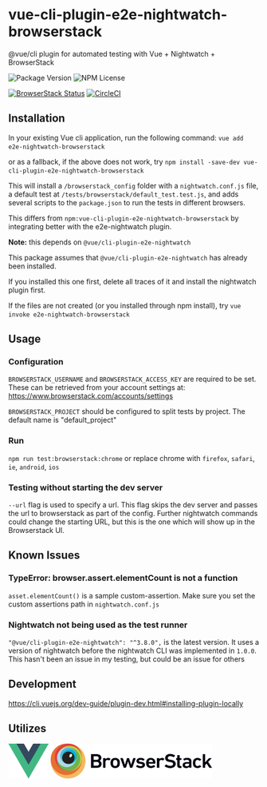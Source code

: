 # vue-cli-plugin-e2e-nightwatch-browserstack

@vue/cli plugin for automated testing with Vue + Nightwatch + BrowserStack

![Package Version](https://img.shields.io/npm/v/vue-cli-plugin-e2e-nightwatch-browserstack.svg)
![NPM License](https://img.shields.io/npm/l/vue-cli-plugin-e2e-nightwatch-browserstack.svg)

[![BrowserStack Status](https://www.browserstack.com/automate/badge.svg?badge_key=ZDBYTHVrYmxWYmFjQW1UQS9SczZPV1lta1ZqWTJ6aDZPU3JIZ0hTQ3RDZz0tLVRVTEUzRTZpSENaUXZYS0t4d2x6aWc9PQ==--862109617703fbabecb22cb152ef79fac8390f52%)](https://www.browserstack.com/automate/public-build/ZDBYTHVrYmxWYmFjQW1UQS9SczZPV1lta1ZqWTJ6aDZPU3JIZ0hTQ3RDZz0tLVRVTEUzRTZpSENaUXZYS0t4d2x6aWc9PQ==--862109617703fbabecb22cb152ef79fac8390f52) 
[![CircleCI](https://circleci.com/gh/daposy/vue-nightwatch-browserstack.svg?style=svg)](https://circleci.com/gh/daposy/vue-nightwatch-browserstack) 
## Installation

In your existing Vue cli application, run the following command:
`vue add e2e-nightwatch-browserstack`

or as a fallback, if the above does not work, try
`npm install -save-dev vue-cli-plugin-e2e-nightwatch-browserstack`

This will install a `/browserstack_config` folder
with a `nightwatch.conf.js` file,
a default test at `/tests/browserstack/default_test.test.js`,
and adds several scripts to the `package.json`
to run the tests in different browsers.

This differs from `npm:vue-cli-plugin-e2e-nightwatch-browserstack`
by integrating better with the e2e-nightwatch plugin.

**Note:** this depends on `@vue/cli-plugin-e2e-nightwatch`

This package assumes that `@vue/cli-plugin-e2e-nightwatch`
has already been installed.

If you installed this one first,
delete all traces of it and install the nightwatch plugin first.

If the files are not created (or you installed through npm install),
try `vue invoke e2e-nightwatch-browserstack`

## Usage

### Configuration

`BROWSERSTACK_USERNAME` and `BROWSERSTACK_ACCESS_KEY` are required to be set.
These can be retrieved from your account settings at:
<https://www.browserstack.com/accounts/settings>

`BROWSERSTACK_PROJECT` should be configured to split tests by project.
The default name is "default_project"

### Run

`npm run test:browserstack:chrome`
or replace chrome with `firefox`, `safari`, `ie`, `android`, `ios`

### Testing without starting the dev server

`--url` flag is used to specify a url. This flag skips the dev server
and passes the url to browserstack as part of the config.
Further nightwatch commands could change the starting URL,
but this is the one which will show up in the Browserstack UI.

## Known Issues

### TypeError: browser.assert.elementCount is not a function

`asset.elementCount()` is a sample custom-assertion.
Make sure you set the custom assertions path in `nightwatch.conf.js`

### Nightwatch not being used as the test runner

`"@vue/cli-plugin-e2e-nightwatch": "^3.8.0",` is the latest version.
It uses a version of nightwatch
before the nightwatch CLI was implemented in `1.0.0`.
This hasn't been an issue in my testing, but could be an issue for others

## Development

<https://cli.vuejs.org/dev-guide/plugin-dev.html#installing-plugin-locally>

## Utilizes

<img src="https://github.com/daposy/vue-nightwatch-browserstack/blob/master/logos/Vue-logo.svg" height="70px">
<img src="https://github.com/daposy/vue-nightwatch-browserstack/blob/master/logos/Browserstack-logo.svg" height="70px">
